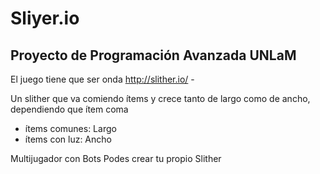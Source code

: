 # Sliyer.io
Proyecto de Programación Avanzada UNLaM
---------------------------------------
El juego tiene que ser onda http://slither.io/ - 

Un slither que va comiendo ítems y crece tanto de largo como de ancho, dependiendo que ítem coma

- ítems comunes: Largo
- ítems con luz: Ancho

Multijugador con Bots
Podes crear tu propio Slither
